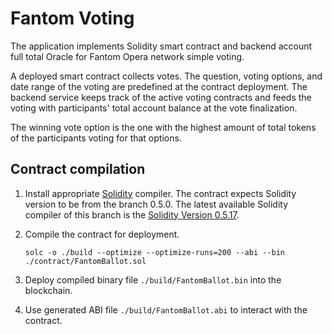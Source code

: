 # Fantom Voting

The application implements Solidity smart contract and backend 
account full total Oracle for Fantom Opera network simple voting.

A deployed smart contract collects votes. The question, 
voting options, and date range of the voting are predefined at the contract
deployment. The backend service keeps track of the active voting
contracts and feeds the voting with participants' total account balance 
at the vote finalization. 

The winning vote option is the one with the highest amount of total tokens
of the participants voting for that options.

## Contract compilation

1. Install appropriate [Solidity](https://solidity.readthedocs.io) compiler. 
    The contract expects Solidity version to be from the branch 0.5.0. The latest available Solidity 
    compiler of this branch is the [Solidity Version 0.5.17](https://github.com/ethereum/solidity/releases/tag/v0.5.17).
2. Compile the contract for deployment.
    
    `solc -o ./build --optimize --optimize-runs=200 --abi --bin ./contract/FantomBallot.sol`
    
3. Deploy compiled binary file `./build/FantomBallot.bin` into the blockchain.

4. Use generated ABI file `./build/FantomBallot.abi` to interact with the contract.

